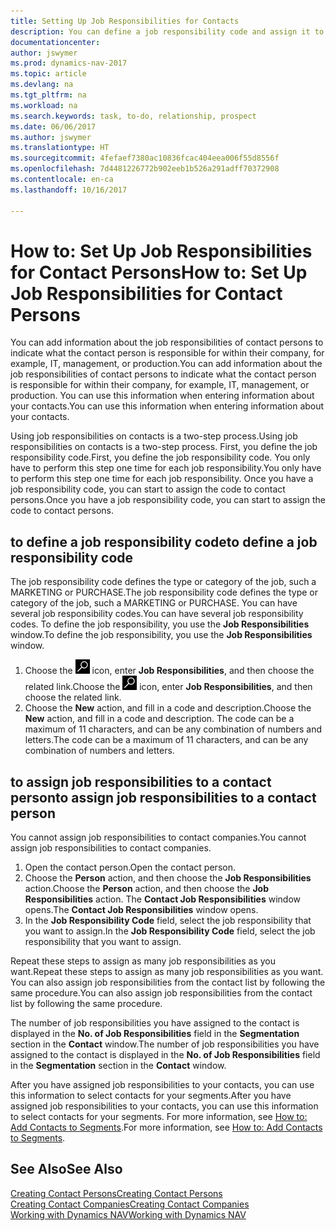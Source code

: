 ```yaml
---
title: Setting Up Job Responsibilities for Contacts
description: You can define a job responsibility code and assign it to a contact to indicate the tasks that your contact is responsible for in their company, for example, IT or production.
documentationcenter: 
author: jswymer
ms.prod: dynamics-nav-2017
ms.topic: article
ms.devlang: na
ms.tgt_pltfrm: na
ms.workload: na
ms.search.keywords: task, to-do, relationship, prospect
ms.date: 06/06/2017
ms.author: jswymer
ms.translationtype: HT
ms.sourcegitcommit: 4fefaef7380ac10836fcac404eea006f55d8556f
ms.openlocfilehash: 7d4481226772b902eeb1b526a291adff70372908
ms.contentlocale: en-ca
ms.lasthandoff: 10/16/2017

---
```

# <a name="how-to-set-up-job-responsibilities-for-contact-persons"></a><span data-ttu-id="29b2b-103">How to: Set Up Job Responsibilities for Contact Persons</span><span class="sxs-lookup"><span data-stu-id="29b2b-103">How to: Set Up Job Responsibilities for Contact Persons</span></span>
<span data-ttu-id="29b2b-104">You can add information about the job responsibilities of contact persons to indicate what the contact person is responsible for within their company, for example, IT, management, or production.</span><span class="sxs-lookup"><span data-stu-id="29b2b-104">You can add information about the job responsibilities of contact persons to indicate what the contact person is responsible for within their company, for example, IT, management, or production.</span></span> <span data-ttu-id="29b2b-105">You can use this information when entering information about your contacts.</span><span class="sxs-lookup"><span data-stu-id="29b2b-105">You can use this information when entering information about your contacts.</span></span>

<span data-ttu-id="29b2b-106">Using job responsibilities on contacts is a two-step process.</span><span class="sxs-lookup"><span data-stu-id="29b2b-106">Using job responsibilities on contacts is a two-step process.</span></span> <span data-ttu-id="29b2b-107">First, you define the job responsibility code.</span><span class="sxs-lookup"><span data-stu-id="29b2b-107">First, you define the job responsibility code.</span></span> <span data-ttu-id="29b2b-108">You only have to perform this step one time for each job responsibility.</span><span class="sxs-lookup"><span data-stu-id="29b2b-108">You only have to perform this step one time for each job responsibility.</span></span> <span data-ttu-id="29b2b-109">Once you have a job responsibility code, you can start to assign the code to contact persons.</span><span class="sxs-lookup"><span data-stu-id="29b2b-109">Once you have a job responsibility code, you can start to assign the code to contact persons.</span></span>

## <a name="to-define-a-job-responsibility-code"></a><span data-ttu-id="29b2b-110">to define a job responsibility code</span><span class="sxs-lookup"><span data-stu-id="29b2b-110">to define a job responsibility code</span></span>
<span data-ttu-id="29b2b-111">The job responsibility code defines the type or category of the job, such a MARKETING or PURCHASE.</span><span class="sxs-lookup"><span data-stu-id="29b2b-111">The job responsibility code defines the type or category of the job, such a MARKETING or PURCHASE.</span></span> <span data-ttu-id="29b2b-112">You can have several job responsibility codes.</span><span class="sxs-lookup"><span data-stu-id="29b2b-112">You can have several job responsibility codes.</span></span> <span data-ttu-id="29b2b-113">To define the job responsibility, you use the **Job Responsibilities** window.</span><span class="sxs-lookup"><span data-stu-id="29b2b-113">To define the job responsibility, you use the **Job Responsibilities** window.</span></span>

1. <span data-ttu-id="29b2b-114">Choose the ![Search for Page or Report](media/ui-search/search_small.png "Search for Page or Report icon") icon, enter **Job Responsibilities**, and then choose the related link.</span><span class="sxs-lookup"><span data-stu-id="29b2b-114">Choose the ![Search for Page or Report](media/ui-search/search_small.png "Search for Page or Report icon") icon, enter **Job Responsibilities**, and then choose the related link.</span></span>
2. <span data-ttu-id="29b2b-115">Choose the **New** action, and fill in a code and description.</span><span class="sxs-lookup"><span data-stu-id="29b2b-115">Choose the **New** action, and fill in a code and description.</span></span> <span data-ttu-id="29b2b-116">The code can be a maximum of 11 characters, and can be any combination of numbers and letters.</span><span class="sxs-lookup"><span data-stu-id="29b2b-116">The code can be a maximum of 11 characters, and can be any combination of numbers and letters.</span></span>

## <a name="to-assign-job-responsibilities-to-a-contact-person"></a><span data-ttu-id="29b2b-117">to assign job responsibilities to a contact person</span><span class="sxs-lookup"><span data-stu-id="29b2b-117">to assign job responsibilities to a contact person</span></span>
<span data-ttu-id="29b2b-118">You cannot assign job responsibilities to contact companies.</span><span class="sxs-lookup"><span data-stu-id="29b2b-118">You cannot assign job responsibilities to contact companies.</span></span>

1. <span data-ttu-id="29b2b-119">Open the contact person.</span><span class="sxs-lookup"><span data-stu-id="29b2b-119">Open the contact person.</span></span>
2. <span data-ttu-id="29b2b-120">Choose the **Person** action, and then choose the **Job Responsibilities** action.</span><span class="sxs-lookup"><span data-stu-id="29b2b-120">Choose the **Person** action, and then choose the **Job Responsibilities** action.</span></span> <span data-ttu-id="29b2b-121">The **Contact Job Responsibilities** window opens.</span><span class="sxs-lookup"><span data-stu-id="29b2b-121">The **Contact Job Responsibilities** window opens.</span></span>
3. <span data-ttu-id="29b2b-122">In the **Job Responsibility Code** field, select the job responsibility that you want to assign.</span><span class="sxs-lookup"><span data-stu-id="29b2b-122">In the **Job Responsibility Code** field, select the job responsibility that you want to assign.</span></span>

<span data-ttu-id="29b2b-123">Repeat these steps to assign as many job responsibilities as you want.</span><span class="sxs-lookup"><span data-stu-id="29b2b-123">Repeat these steps to assign as many job responsibilities as you want.</span></span> <span data-ttu-id="29b2b-124">You can also assign job responsibilities from the contact list by following the same procedure.</span><span class="sxs-lookup"><span data-stu-id="29b2b-124">You can also assign job responsibilities from the contact list by following the same procedure.</span></span>

<span data-ttu-id="29b2b-125">The number of job responsibilities you have assigned to the contact is displayed in the **No. of Job Responsibilities** field in the **Segmentation** section in the **Contact** window.</span><span class="sxs-lookup"><span data-stu-id="29b2b-125">The number of job responsibilities you have assigned to the contact is displayed in the **No. of Job Responsibilities** field in the **Segmentation** section in the **Contact** window.</span></span>

<span data-ttu-id="29b2b-126">After you have assigned job responsibilities to your contacts, you can use this information to select contacts for your segments.</span><span class="sxs-lookup"><span data-stu-id="29b2b-126">After you have assigned job responsibilities to your contacts, you can use this information to select contacts for your segments.</span></span> <span data-ttu-id="29b2b-127">For more information, see [How to: Add Contacts to Segments](marketing-add-contact-segment.md).</span><span class="sxs-lookup"><span data-stu-id="29b2b-127">For more information, see [How to: Add Contacts to Segments](marketing-add-contact-segment.md).</span></span>

## <a name="see-also"></a><span data-ttu-id="29b2b-128">See Also</span><span class="sxs-lookup"><span data-stu-id="29b2b-128">See Also</span></span>
[<span data-ttu-id="29b2b-129">Creating Contact Persons</span><span class="sxs-lookup"><span data-stu-id="29b2b-129">Creating Contact Persons</span></span>](marketing-create-contact-persons.md)  
[<span data-ttu-id="29b2b-130">Creating Contact Companies</span><span class="sxs-lookup"><span data-stu-id="29b2b-130">Creating Contact Companies</span></span>](marketing-create-contact-companies.md)  
[<span data-ttu-id="29b2b-131">Working with Dynamics NAV</span><span class="sxs-lookup"><span data-stu-id="29b2b-131">Working with Dynamics NAV</span></span>](ui-work-product.md)

